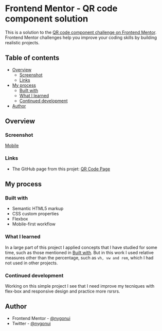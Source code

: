 # Frontend Mentor - QR code component solution

This is a solution to the [QR code component challenge on Frontend Mentor](https://www.frontendmentor.io/challenges/qr-code-component-iux_sIO_H). Frontend Mentor challenges help you improve your coding skills by building realistic projects. 

## Table of contents

- [Overview](#overview)
  - [Screenshot](#screenshot)
  - [Links](#links)
- [My process](#my-process)
  - [Built with](#built-with)
  - [What I learned](#what-i-learned)
  - [Continued development](#continued-development)
- [Author](#author)


## Overview

### Screenshot

[Mobile](./images/screenshot/screenshot-mobile.png)
<!-- ![Desktop](./images/screenshot/screenshot-desktop.png) -->

### Links

- The GitHub page from this projet: [QR Code Page](https://nygonui.github.io/qr-code-component-main/)

## My process

### Built with

- Semantic HTML5 markup
- CSS custom properties
- Flexbox
- Mobile-first workflow

### What I learned

In a large part of this project I applied concepts that I have studied for some time, such as those mentioned in [Built with](#built-with). But in this work I used relative measures other than the percentage, such as `vh, vw and rem`, which I had not used in other projects.
### Continued development

Working on this simple project I see that I need improve my tecniques with flex-box and responsive design and practice more rsrsrs.

## Author

- Frontend Mentor - [@nygonui](https://www.frontendmentor.io/profile/nygonui)
- Twitter - [@nygonui](https://twitter.com/nygonui)

